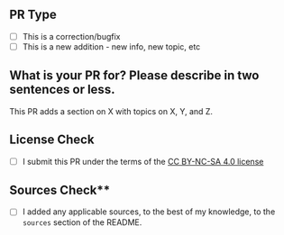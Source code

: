 ## PR Type
- [ ] This is a correction/bugfix
- [ ] This is a new addition - new info, new topic, etc

## What is your PR for? Please describe in two sentences or less.
This PR adds a section on X with topics on X, Y, and Z.

## License Check
- [ ] I submit this PR under the terms of the [CC BY-NC-SA 4.0 license](https://creativecommons.org/licenses/by-nc-sa/4.0/)

## Sources Check**
- [ ] I added any applicable sources, to the best of my knowledge, to the `sources` section of the README.
